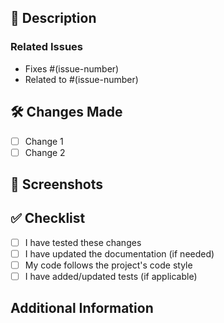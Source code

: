 ## 📝 Description
<!-- A clear and concise description of the changes -->

### Related Issues
- Fixes #(issue-number)
- Related to #(issue-number)

## 🛠 Changes Made
<!-- List the main changes in this PR -->
- [ ] Change 1
- [ ] Change 2

## 📸 Screenshots
<!-- If applicable, add screenshots to help explain your changes -->

## ✅ Checklist
- [ ] I have tested these changes
- [ ] I have updated the documentation (if needed)
- [ ] My code follows the project's code style
- [ ] I have added/updated tests (if applicable)

## Additional Information
<!-- Any additional information or context about this PR -->
